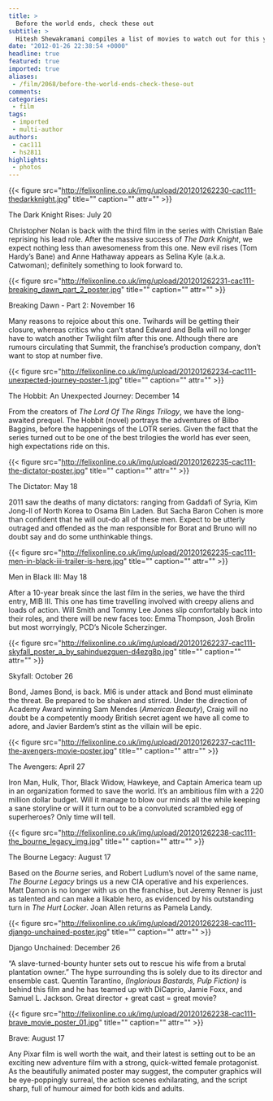 ```yaml
---
title: >
  Before the world ends, check these out
subtitle: >
  Hitesh Shewakramani compiles a list of movies to watch out for this year. Featuring a lineup including superheroes, James Bond, sparkly vampires, hobbits and other mythical creatures
date: "2012-01-26 22:38:54 +0000"
headline: true
featured: true
imported: true
aliases:
 - /film/2068/before-the-world-ends-check-these-out
comments:
categories:
 - film
tags:
 - imported
 - multi-author
authors:
 - cac111
 - hs2811
highlights:
 - photos
---
```


{{< figure src="http://felixonline.co.uk/img/upload/201201262230-cac111-thedarkknight.jpg" title="" caption="" attr="" >}}

The Dark Knight Rises: July 20

Christopher Nolan is back with the third film in the series with Christian Bale reprising his lead role. After the massive success of _The Dark Knight_, we expect nothing less than awesomeness from this one. New evil rises (Tom Hardy’s Bane) and Anne Hathaway appears as Selina Kyle (a.k.a. Catwoman); definitely something to look forward to.

{{< figure src="http://felixonline.co.uk/img/upload/201201262231-cac111-breaking_dawn_part_2_poster.jpg" title="" caption="" attr="" >}}

Breaking Dawn - Part 2: November 16

Many reasons to rejoice about this one. Twihards will be getting their closure, whereas critics who can’t stand Edward and Bella will no longer have to watch another Twilight film after this one. Although there are rumours circulating that Summit, the franchise’s production company, don’t want to stop at number five.

{{< figure src="http://felixonline.co.uk/img/upload/201201262234-cac111-unexpected-journey-poster-1.jpg" title="" caption="" attr="" >}}

The Hobbit: An Unexpected Journey: December 14

From the creators of _The Lord Of The Rings Trilogy_, we have the long-awaited prequel. The Hobbit (novel) portrays the adventures of Bilbo Baggins, before the happenings of the LOTR series. Given the fact that the series turned out to be one of the best trilogies the world has ever seen, high expectations ride on this.

{{< figure src="http://felixonline.co.uk/img/upload/201201262235-cac111-the-dictator-poster.jpg" title="" caption="" attr="" >}}

The Dictator: May 18

2011 saw the deaths of many dictators: ranging from Gaddafi of Syria, Kim Jong-Il of North Korea to Osama Bin Laden. But Sacha Baron Cohen is more than confident that he will out-do all of these men. Expect to be utterly outraged and offended as the man responsible for Borat and Bruno will no doubt say and do some unthinkable things.

{{< figure src="http://felixonline.co.uk/img/upload/201201262235-cac111-men-in-black-iii-trailer-is-here.jpg" title="" caption="" attr="" >}}

Men in Black III: May 18

After a 10-year break since the last film in the series, we have the third entry, MIB III. This one has time travelling involved with creepy aliens and loads of action. Will Smith and Tommy Lee Jones slip comfortably back into their roles, and there will be new faces too: Emma Thompson, Josh Brolin but most worryingly, PCD’s Nicole Scherzinger.

{{< figure src="http://felixonline.co.uk/img/upload/201201262237-cac111-skyfall_poster_a_by_sahinduezguen-d4ezg8p.jpg" title="" caption="" attr="" >}}

Skyfall: October 26

Bond, James Bond, is back. MI6 is under attack and Bond must eliminate the threat. Be prepared to be shaken and stirred. Under the direction of Academy Award winning Sam Mendes (_American Beauty_), Craig will no doubt be a competently moody British secret agent we have all come to adore, and Javier Bardem’s stint as the villain will be epic.

{{< figure src="http://felixonline.co.uk/img/upload/201201262237-cac111-the-avengers-movie-poster.jpg" title="" caption="" attr="" >}}

The Avengers: April 27

Iron Man, Hulk, Thor, Black Widow, Hawkeye, and Captain America team up in an organization formed to save the world. It’s an ambitious film with a 220 million dollar budget. Will it manage to blow our minds all the while keeping a sane storyline or will it turn out to be a convoluted scrambled egg of superheroes? Only time will tell.

{{< figure src="http://felixonline.co.uk/img/upload/201201262238-cac111-the_bourne_legacy_img.jpg" title="" caption="" attr="" >}}

The Bourne Legacy: August 17

Based on the _Bourne_ series, and Robert Ludlum’s novel of the same name, _The Bourne Legacy_ brings us a new CIA operative and his experiences. Matt Damon is no longer with us on the franchise, but Jeremy Renner is just as talented and can make a likable hero, as evidenced by his outstanding turn in _The Hurt Locker_. Joan Allen returns as Pamela Landy.

{{< figure src="http://felixonline.co.uk/img/upload/201201262238-cac111-django-unchained-poster.jpg" title="" caption="" attr="" >}}

Django Unchained: December 26

“A slave-turned-bounty hunter sets out to rescue his wife from a brutal plantation owner.” The hype surrounding ths is solely due to its director and ensemble cast. Quentin Tarantino, _(Inglorious Bastards, Pulp Fiction)_ is behind this film and he has teamed up with DiCaprio, Jamie Foxx, and Samuel L. Jackson. Great director + great cast = great movie?

{{< figure src="http://felixonline.co.uk/img/upload/201201262238-cac111-brave_movie_poster_01.jpg" title="" caption="" attr="" >}}

Brave: August 17

Any Pixar film is well worth the wait, and their latest is setting out to be an exciting new adventure film with a strong, quick-witted female protagonist. As the beautifully animated poster may suggest, the computer graphics will be eye-poppingly surreal, the action scenes exhilarating, and the script sharp, full of humour aimed for both kids and adults.
